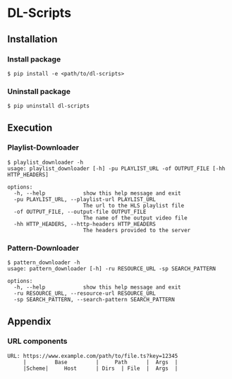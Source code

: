# DL-Scripts

## Installation

### Install package

```
$ pip install -e <path/to/dl-scripts>
```

### Uninstall package

```
$ pip uninstall dl-scripts
```

## Execution

### Playlist-Downloader

```
$ playlist_downloader -h
usage: playlist_downloader [-h] -pu PLAYLIST_URL -of OUTPUT_FILE [-hh HTTP_HEADERS]

options:
  -h, --help            show this help message and exit
  -pu PLAYLIST_URL, --playlist-url PLAYLIST_URL
                        The url to the HLS playlist file
  -of OUTPUT_FILE, --output-file OUTPUT_FILE
                        The name of the output video file
  -hh HTTP_HEADERS, --http-headers HTTP_HEADERS
                        The headers provided to the server
```

### Pattern-Downloader

```
$ pattern_downloader -h
usage: pattern_downloader [-h] -ru RESOURCE_URL -sp SEARCH_PATTERN

options:
  -h, --help            show this help message and exit
  -ru RESOURCE_URL, --resource-url RESOURCE_URL
  -sp SEARCH_PATTERN, --search-pattern SEARCH_PATTERN
```

## Appendix

### URL components

```
URL: https://www.example.com/path/to/file.ts?key=12345
     |         Base         |     Path      |  Args  |
     |Scheme|     Host      | Dirs  | File  |  Args  |
```
